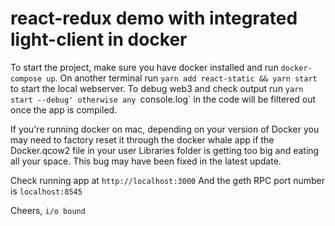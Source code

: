# react-redux demo with integrated light-client in docker

To start the project, make sure you have docker installed and run `docker-compose up`.
On another terminal run `yarn add react-static && yarn start` to start the local webserver.
To debug web3 and check output run `yarn start --debug' otherwise any `console.log` in the code
will be filtered out once the app is compiled.

If you're running docker on mac, depending on your version of Docker you may need to factory reset
it through the docker whale app if the Docker.qcow2 file in your user Libraries folder is 
getting too big and eating all your space. This bug may have been fixed in the latest update.


Check running app at `http://localhost:3000`
And the geth RPC port number is `localhost:8545`



Cheers,
`i/o bound`
